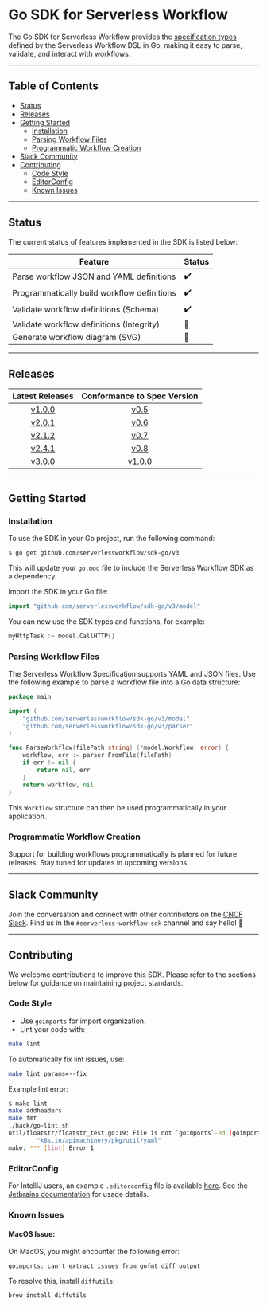 # Go SDK for Serverless Workflow

The Go SDK for Serverless Workflow provides the [specification types](https://github.com/serverlessworkflow/specification/blob/v1.0.0-alpha5/schema/workflow.yaml) defined by the Serverless Workflow DSL in Go, making it easy to parse, validate, and interact with workflows.

---

## Table of Contents

- [Status](#status)
- [Releases](#releases)
- [Getting Started](#getting-started)
  - [Installation](#installation)
  - [Parsing Workflow Files](#parsing-workflow-files)
  - [Programmatic Workflow Creation](#programmatic-workflow-creation)
- [Slack Community](#slack-community)
- [Contributing](#contributing)
  - [Code Style](#code-style)
  - [EditorConfig](#editorconfig)
  - [Known Issues](#known-issues)

---

## Status

The current status of features implemented in the SDK is listed below:

| Feature                                     | Status             |
|-------------------------------------------- | ------------------ |
| Parse workflow JSON and YAML definitions    | :heavy_check_mark: |
| Programmatically build workflow definitions | :heavy_check_mark:    |
| Validate workflow definitions (Schema)      | :heavy_check_mark: |
| Validate workflow definitions (Integrity)   | :no_entry_sign: |
| Generate workflow diagram (SVG)             | :no_entry_sign:    |

---

## Releases

|                              Latest Releases                               |                       Conformance to Spec Version                        |
|:--------------------------------------------------------------------------:|:------------------------------------------------------------------------:|
| [v1.0.0](https://github.com/serverlessworkflow/sdk-go/releases/tag/v1.0.0) |  [v0.5](https://github.com/serverlessworkflow/specification/tree/0.5.x)  |
| [v2.0.1](https://github.com/serverlessworkflow/sdk-go/releases/tag/v2.0.1) |  [v0.6](https://github.com/serverlessworkflow/specification/tree/0.6.x)  |
| [v2.1.2](https://github.com/serverlessworkflow/sdk-go/releases/tag/v2.1.2) |  [v0.7](https://github.com/serverlessworkflow/specification/tree/0.7.x)  |
| [v2.4.1](https://github.com/serverlessworkflow/sdk-go/releases/tag/v2.4.1) |  [v0.8](https://github.com/serverlessworkflow/specification/tree/0.8.x)  |
| [v3.0.0](https://github.com/serverlessworkflow/sdk-go/releases/tag/v3.0.0) | [v1.0.0](https://github.com/serverlessworkflow/specification/releases/tag/v1.0.0-alpha5) |

---

## Getting Started

### Installation

To use the SDK in your Go project, run the following command:

```shell
$ go get github.com/serverlessworkflow/sdk-go/v3
```

This will update your `go.mod` file to include the Serverless Workflow SDK as a dependency.

Import the SDK in your Go file:

```go
import "github.com/serverlessworkflow/sdk-go/v3/model"
```

You can now use the SDK types and functions, for example:

```go
myHttpTask := model.CallHTTP{}
```

### Parsing Workflow Files

The Serverless Workflow Specification supports YAML and JSON files. Use the following example to parse a workflow file into a Go data structure:

```go
package main

import (
    "github.com/serverlessworkflow/sdk-go/v3/model"
    "github.com/serverlessworkflow/sdk-go/v3/parser"
)

func ParseWorkflow(filePath string) (*model.Workflow, error) {
    workflow, err := parser.FromFile(filePath)
    if err != nil {
        return nil, err
    }
    return workflow, nil
}
```

This `Workflow` structure can then be used programmatically in your application.

### Programmatic Workflow Creation

Support for building workflows programmatically is planned for future releases. Stay tuned for updates in upcoming versions.

---

## Slack Community

Join the conversation and connect with other contributors on the [CNCF Slack](https://communityinviter.com/apps/cloud-native/cncf). Find us in the `#serverless-workflow-sdk` channel and say hello! 🙋

---

## Contributing

We welcome contributions to improve this SDK. Please refer to the sections below for guidance on maintaining project standards.

### Code Style

- Use `goimports` for import organization.
- Lint your code with:

```bash
make lint
```

To automatically fix lint issues, use:

```bash
make lint params=--fix
```

Example lint error:

```bash
$ make lint
make addheaders
make fmt
./hack/go-lint.sh
util/floatstr/floatstr_test.go:19: File is not `goimports`-ed (goimports)
        "k8s.io/apimachinery/pkg/util/yaml"
make: *** [lint] Error 1
```

### EditorConfig

For IntelliJ users, an example `.editorconfig` file is available [here](contrib/intellij.editorconfig). See the [Jetbrains documentation](https://www.jetbrains.com/help/idea/editorconfig.html) for usage details.

### Known Issues

#### MacOS Issue:

On MacOS, you might encounter the following error:

```
goimports: can't extract issues from gofmt diff output
```

To resolve this, install `diffutils`:

```bash
brew install diffutils
```

